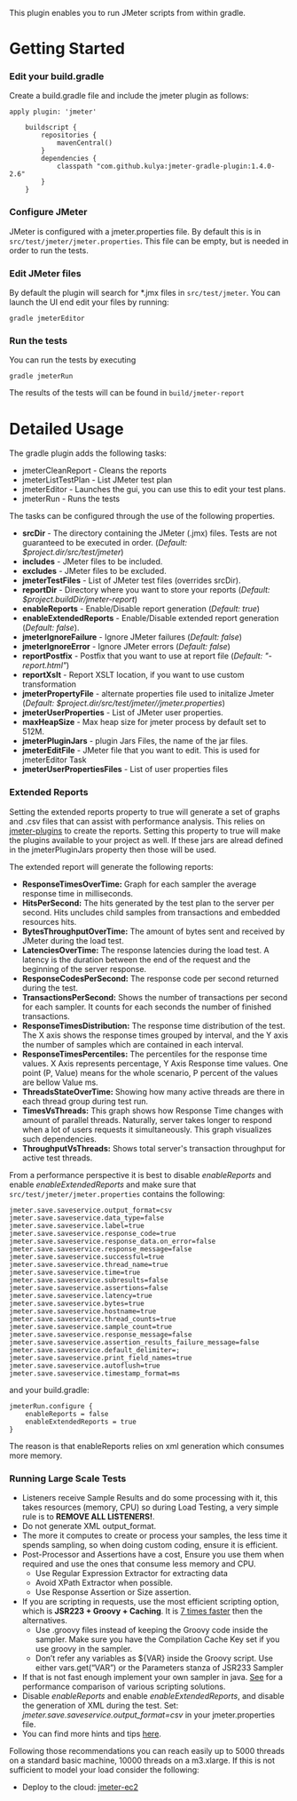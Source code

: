 This plugin enables you to run JMeter scripts from within gradle. 


Getting Started 
===============

### Edit your build.gradle

Create a build.gradle file and include the jmeter plugin as follows:

    apply plugin: 'jmeter'

        buildscript {
            repositories {
                mavenCentral()
            }
            dependencies {
                classpath "com.github.kulya:jmeter-gradle-plugin:1.4.0-2.6"
            }
        }

### Configure JMeter

JMeter is configured with a jmeter.properties file. By default this is in `src/test/jmeter/jmeter.properties`. This file can be empty, but is needed in order to run the tests.

### Edit JMeter files

By default the plugin will search for *.jmx files in `src/test/jmeter`. You can launch the UI end edit your files by running:

`gradle jmeterEditor`

### Run the tests

You can run the tests by executing 

`gradle jmeterRun`

The results of the tests will can be found in `build/jmeter-report`


Detailed Usage
==============

The gradle plugin adds the following tasks:

* jmeterCleanReport  - Cleans the reports
* jmeterListTestPlan - List JMeter test plan
* jmeterEditor       - Launches the gui, you can use this to edit your test plans.
* jmeterRun          - Runs the tests

The tasks can be configured through the use of the following properties.

* **srcDir**   - The directory containing the JMeter (.jmx) files. Tests are not guaranteed to be executed in order.  (*Default:  $project.dir/src/test/jmeter*)
* **includes** - JMeter files to be included.
* **excludes** - JMeter files to be excluded.
* **jmeterTestFiles** - List of JMeter test files (overrides srcDir). 
* **reportDir** - Directory where you want to store your reports (*Default: $project.buildDir/jmeter-report*)
* **enableReports** - Enable/Disable report generation (*Default: true*)
* **enableExtendedReports** - Enable/Disable extended report generation (*Default: false*). 
* **jmeterIgnoreFailure** - Ignore JMeter failures  (*Default: false*)
* **jmeterIgnoreError** - Ignore JMeter errors (*Default: false*)
* **reportPostfix** - Postfix that you want to use at report file  (*Default: "-report.html"*)
* **reportXslt** - Report XSLT location, if you want to use custom transformation
* **jmeterPropertyFile** - alternate properties file used to initalize Jmeter (*Default: $project.dir/src/test/jmeter//jmeter.properties*)
* **jmeterUserProperties** - List of JMeter user properties.
* **maxHeapSize** - Max heap size for jmeter process by default set to 512M. 
* **jmeterPluginJars** - plugin Jars Files, the name of the jar files.
* **jmeterEditFile** - JMeter file that you want to edit. This is used for jmeterEditor Task
* **jmeterUserPropertiesFiles** - List of user properties files

### Extended Reports

Setting the extended reports property to true will generate a set of graphs and .csv files that can assist with performance analysis. This relies on [jmeter-plugins](http://jmeter-plugins.org/) to create the reports. Setting this property to true will make the plugins available to your project as well.  If these jars are alread defined in the jmeterPluginJars property then those will be used. 

The extended report will generate the following reports:

- **ResponseTimesOverTime:** Graph for each sampler the average response time in milliseconds.
- **HitsPerSecond:**  The hits generated by the test plan to the server per second. Hits uncludes child samples from transactions and embedded resources hits.
- **BytesThroughputOverTime:** The amount of bytes sent and received by JMeter during the load test.
- **LatenciesOverTime:** The response latencies during the load test. A latency is the duration between the end of the request and the beginning of the server response.
- **ResponseCodesPerSecond:**  The response code per second returned during the test.
- **TransactionsPerSecond:** Shows the number of transactions per second for each sampler. It counts for each seconds the number of finished transactions.
- **ResponseTimesDistribution:** The response time distribution of the test. The X axis shows the response times grouped by interval, and the Y axis the number of samples which are contained in each interval.
- **ResponseTimesPercentiles:**  The percentiles for the response time values. X Axis represents percentage, Y Axis Response time values. One point (P, Value) means for the whole scenario, P percent of the values are bellow Value ms.
- **ThreadsStateOverTime:** Showing how many active threads are there in each thread group during test run.
- **TimesVsThreads:** This graph shows how Response Time changes with amount of parallel threads. Naturally, server takes longer to respond when a lot of users requests it simultaneously. This graph visualizes such dependencies.
- **ThroughputVsThreads:** Shows total server's transaction throughput for active test threads.

From a performance perspective it is best to disable *enableReports* and enable *enableExtendedReports* and make sure that `src/test/jmeter/jmeter.properties` contains the following:


	jmeter.save.saveservice.output_format=csv
	jmeter.save.saveservice.data_type=false
	jmeter.save.saveservice.label=true
	jmeter.save.saveservice.response_code=true
	jmeter.save.saveservice.response_data.on_error=false
	jmeter.save.saveservice.response_message=false
	jmeter.save.saveservice.successful=true
	jmeter.save.saveservice.thread_name=true
	jmeter.save.saveservice.time=true
	jmeter.save.saveservice.subresults=false
	jmeter.save.saveservice.assertions=false
	jmeter.save.saveservice.latency=true
	jmeter.save.saveservice.bytes=true
	jmeter.save.saveservice.hostname=true
	jmeter.save.saveservice.thread_counts=true
	jmeter.save.saveservice.sample_count=true
	jmeter.save.saveservice.response_message=false
	jmeter.save.saveservice.assertion_results_failure_message=false
	jmeter.save.saveservice.default_delimiter=;
	jmeter.save.saveservice.print_field_names=true
	jmeter.save.saveservice.autoflush=true
	jmeter.save.saveservice.timestamp_format=ms
		
and your build.gradle:

	jmeterRun.configure {
	    enableReports = false
	    enableExtendedReports = true
	}

The reason is that enableReports relies on xml generation which consumes more memory.
	
### Running Large Scale Tests

* Listeners receive Sample Results and do some processing with it, this takes resources (memory, CPU) so during Load Testing, a very simple rule is to **REMOVE ALL LISTENERS!**. 
* Do not generate XML output_format.
* The more it computes to create or process your samples, the less time it spends sampling, so when doing custom coding, ensure it is efficient.
* Post-Processor and Assertions have a cost, Ensure you use them when required and use the ones that consume less memory and CPU.
	- Use Regular Expression Extractor for extracting data
	- Avoid XPath Extractor when possible. 
	- Use Response Assertion or Size assertion.
* If you are scripting in requests, use the most efficient scripting option, which is **JSR223 + Groovy + Caching**. It is [7 times faster](http://mail-archives.apache.org/mod_mbox/jmeter-dev/201301.mbox/%3CCAH9fUpa_BWtcQDg3etUE5OuVj_QeOC0YdenkqTFhurxp%2B2P9MQ%40mail.gmail.com%3E) then the alternatives. 
	- Use .groovy files instead of keeping the Groovy code inside the sampler. Make sure you have the Compilation Cache Key set if you use groovy in the sampler.
	- Don’t refer any variables as ${VAR} inside the Groovy script. Use either vars.get(“VAR”) or the Parameters stanza of JSR233 Sampler 
* If that is not fast enough implement your own sampler in java. [See](http://blazemeter.com/blog/beanshell-vs-jsr223-vs-java-jmeter-scripting-its-performance) for a performance comparison of various scripting solutions.
* Disable *enableReports* and enable *enableExtendedReports*, and disable the generation of XML during the test. Set: *jmeter.save.saveservice.output_format=csv* in your jmeter.properties file.
* You can find more hints and tips [here](http://jmeter.apache.org/usermanual/best-practices.html).

Following those recommendations you can reach easily up to 5000 threads on a standard basic machine, 10000 threads on a m3.xlarge. If this is not sufficient to model your load consider the following:

* Deploy to the cloud: [jmeter-ec2](https://github.com/oliverlloyd/jmeter-ec2)

